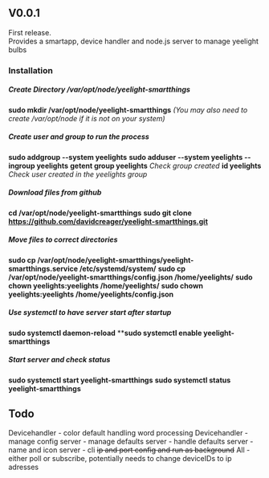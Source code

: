 ## V0.0.1
First release.    
Provides a smartapp, device handler and node.js server to manage yeelight bulbs

### Installation
##### Create Directory /var/opt/node/yeelight-smartthings
**sudo mkdir /var/opt/node/yeelight-smartthings** *(You may also need to create /var/opt/node if it is not on your system)*
##### Create user and group to run the process
**sudo addgroup --system yeelights**
**sudo adduser --system yeelights --ingroup yeelights**
**getent group yeelights** *Check group created*
**id yeelights** *Check user created in the yeelights group*
##### Download files from github
**cd /var/opt/node/yeelight-smartthings**
**sudo git clone https://github.com/davidcreager/yeelight-smartthings.git**
##### Move files to correct directories
**sudo cp /var/opt/node/yeelight-smartthings/yeelight-smartthings.service /etc/systemd/system/**
**sudo cp /var/opt/node/yeelight-smartthings/config.json /home/yeelights/**
**sudo chown yeelights:yeelights /home/yeelights/**
**sudo chown yeelights:yeelights /home/yeelights/config.json**
##### Use systemctl to have server start after startup
**sudo systemctl daemon-reload**
****sudo systemctl enable yeelight-smartthings**
##### Start server and check status
**sudo systemctl start yeelight-smartthings**
**sudo systemctl status yeelight-smartthings**

## Todo
Devicehandler - color default handling word processing
Devicehandler - manage config
server - manage defaults
server - handle defaults
server - name and icon
server - cli ~~ip and port config and run as background~~
All - either poll or subscribe, potentially needs to change deviceIDs to ip adresses
